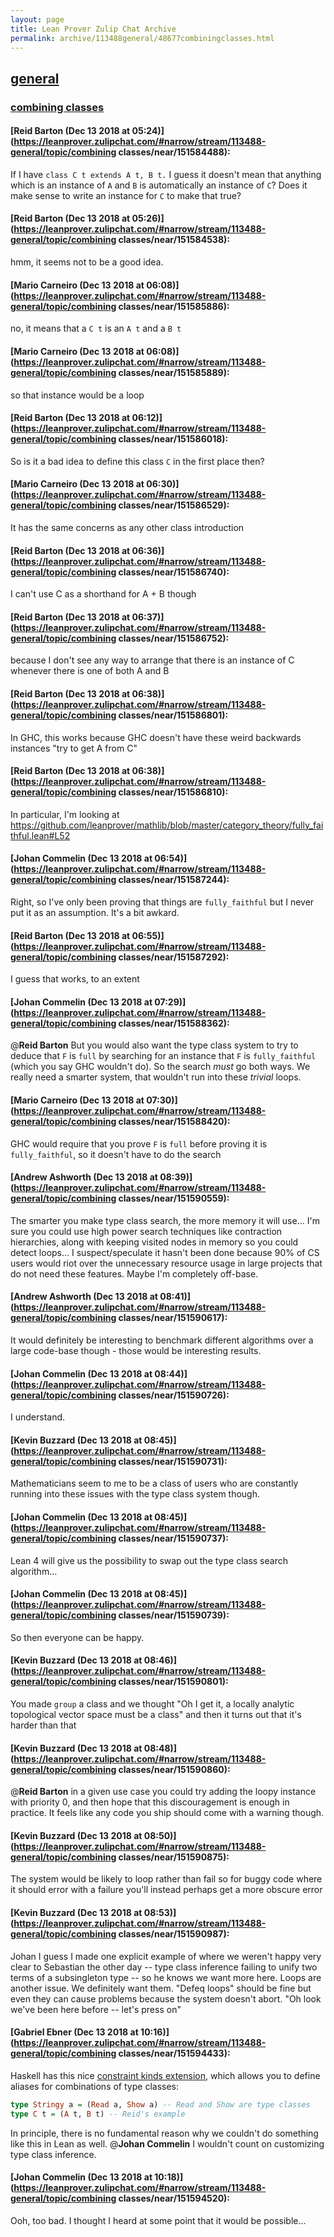 ```yaml
---
layout: page
title: Lean Prover Zulip Chat Archive 
permalink: archive/113488general/48677combiningclasses.html
---
```


## [general](index.html)
### [combining classes](48677combiningclasses.html)

#### [Reid Barton (Dec 13 2018 at 05:24)](https://leanprover.zulipchat.com/#narrow/stream/113488-general/topic/combining classes/near/151584488):
If I have `class C t extends A t, B t.` I guess it doesn't mean that anything which is an instance of `A` and `B` is automatically an instance of `C`? Does it make sense to write an instance for `C` to make that true?

#### [Reid Barton (Dec 13 2018 at 05:26)](https://leanprover.zulipchat.com/#narrow/stream/113488-general/topic/combining classes/near/151584538):
hmm, it seems not to be a good idea.

#### [Mario Carneiro (Dec 13 2018 at 06:08)](https://leanprover.zulipchat.com/#narrow/stream/113488-general/topic/combining classes/near/151585886):
no, it means that a `C t` is an `A t` and a `B t`

#### [Mario Carneiro (Dec 13 2018 at 06:08)](https://leanprover.zulipchat.com/#narrow/stream/113488-general/topic/combining classes/near/151585889):
so that instance would be a loop

#### [Reid Barton (Dec 13 2018 at 06:12)](https://leanprover.zulipchat.com/#narrow/stream/113488-general/topic/combining classes/near/151586018):
So is it a bad idea to define this class `C` in the first place then?

#### [Mario Carneiro (Dec 13 2018 at 06:30)](https://leanprover.zulipchat.com/#narrow/stream/113488-general/topic/combining classes/near/151586529):
It has the same concerns as any other class introduction

#### [Reid Barton (Dec 13 2018 at 06:36)](https://leanprover.zulipchat.com/#narrow/stream/113488-general/topic/combining classes/near/151586740):
I can't use C as a shorthand for A + B though

#### [Reid Barton (Dec 13 2018 at 06:37)](https://leanprover.zulipchat.com/#narrow/stream/113488-general/topic/combining classes/near/151586752):
because I don't see any way to arrange that there is an instance of C whenever there is one of both A and B

#### [Reid Barton (Dec 13 2018 at 06:38)](https://leanprover.zulipchat.com/#narrow/stream/113488-general/topic/combining classes/near/151586801):
In GHC, this works because GHC doesn't have these weird backwards instances "try to get A from C"

#### [Reid Barton (Dec 13 2018 at 06:38)](https://leanprover.zulipchat.com/#narrow/stream/113488-general/topic/combining classes/near/151586810):
In particular, I'm looking at https://github.com/leanprover/mathlib/blob/master/category_theory/fully_faithful.lean#L52

#### [Johan Commelin (Dec 13 2018 at 06:54)](https://leanprover.zulipchat.com/#narrow/stream/113488-general/topic/combining classes/near/151587244):
Right, so I've only been proving that things are `fully_faithful` but I never put it as an assumption. It's a bit awkard.

#### [Reid Barton (Dec 13 2018 at 06:55)](https://leanprover.zulipchat.com/#narrow/stream/113488-general/topic/combining classes/near/151587292):
I guess that works, to an extent

#### [Johan Commelin (Dec 13 2018 at 07:29)](https://leanprover.zulipchat.com/#narrow/stream/113488-general/topic/combining classes/near/151588362):
@**Reid Barton** But you would also want the type class system to try to deduce that `F` is `full` by searching for an instance that `F` is `fully_faithful` (which you say GHC wouldn't do). So the search *must* go both ways. We really need a smarter system, that wouldn't run into these *trivial* loops.

#### [Mario Carneiro (Dec 13 2018 at 07:30)](https://leanprover.zulipchat.com/#narrow/stream/113488-general/topic/combining classes/near/151588420):
GHC would require that you prove `F` is `full` before proving it is `fully_faithful`, so it doesn't have to do the search

#### [Andrew Ashworth (Dec 13 2018 at 08:39)](https://leanprover.zulipchat.com/#narrow/stream/113488-general/topic/combining classes/near/151590559):
The smarter you make type class search, the more memory it will use... I'm sure you could use high power search techniques like contraction hierarchies, along with keeping visited nodes in memory so you could detect loops... I suspect/speculate it hasn't been done because 90% of CS users would riot over the unnecessary resource usage in large projects that do not need these features. Maybe I'm completely off-base.

#### [Andrew Ashworth (Dec 13 2018 at 08:41)](https://leanprover.zulipchat.com/#narrow/stream/113488-general/topic/combining classes/near/151590617):
It would definitely be interesting to benchmark different algorithms over a large code-base though - those would be interesting results.

#### [Johan Commelin (Dec 13 2018 at 08:44)](https://leanprover.zulipchat.com/#narrow/stream/113488-general/topic/combining classes/near/151590726):
I understand.

#### [Kevin Buzzard (Dec 13 2018 at 08:45)](https://leanprover.zulipchat.com/#narrow/stream/113488-general/topic/combining classes/near/151590731):
Mathematicians seem to me to be a class of users who are constantly running into these issues with the type class system though.

#### [Johan Commelin (Dec 13 2018 at 08:45)](https://leanprover.zulipchat.com/#narrow/stream/113488-general/topic/combining classes/near/151590737):
Lean 4 will give us the possibility to swap out the type class search algorithm...

#### [Johan Commelin (Dec 13 2018 at 08:45)](https://leanprover.zulipchat.com/#narrow/stream/113488-general/topic/combining classes/near/151590739):
So then everyone can be happy.

#### [Kevin Buzzard (Dec 13 2018 at 08:46)](https://leanprover.zulipchat.com/#narrow/stream/113488-general/topic/combining classes/near/151590801):
You made `group` a class and we thought "Oh I get it, a locally analytic topological vector space must be a class" and then it turns out that it's harder than that

#### [Kevin Buzzard (Dec 13 2018 at 08:48)](https://leanprover.zulipchat.com/#narrow/stream/113488-general/topic/combining classes/near/151590860):
@**Reid Barton** in a given use case you could try adding the loopy instance with priority 0, and then hope that this discouragement is enough in practice. It feels like any code you ship should come with a warning though.

#### [Kevin Buzzard (Dec 13 2018 at 08:50)](https://leanprover.zulipchat.com/#narrow/stream/113488-general/topic/combining classes/near/151590875):
The system would be likely to loop rather than fail so for buggy code where it should error with a failure you'll instead perhaps get a more obscure error

#### [Kevin Buzzard (Dec 13 2018 at 08:53)](https://leanprover.zulipchat.com/#narrow/stream/113488-general/topic/combining classes/near/151590987):
Johan I guess I made one explicit example of where we weren't happy very clear to Sebastian the other day -- type class inference failing to unify two terms of a subsingleton type -- so he knows we want more here. Loops are another issue. We definitely want them. "Defeq loops" should be fine but even they can cause problems because the system doesn't abort. "Oh look we've been here before -- let's press on"

#### [Gabriel Ebner (Dec 13 2018 at 10:16)](https://leanprover.zulipchat.com/#narrow/stream/113488-general/topic/combining classes/near/151594433):
Haskell has this nice [constraint kinds extension](https://downloads.haskell.org/~ghc/latest/docs/html/users_guide/glasgow_exts.html#the-constraint-kind), which allows you to define aliases for combinations of type classes:
```haskell
type Stringy a = (Read a, Show a) -- Read and Show are type classes
type C t = (A t, B t) -- Reid's example
```
In principle, there is no fundamental reason why we couldn't do something like this in Lean as well.  @**Johan Commelin** I wouldn't count on customizing type class inference.

#### [Johan Commelin (Dec 13 2018 at 10:18)](https://leanprover.zulipchat.com/#narrow/stream/113488-general/topic/combining classes/near/151594520):
Ooh, too bad. I thought I heard at some point that it would be possible...

